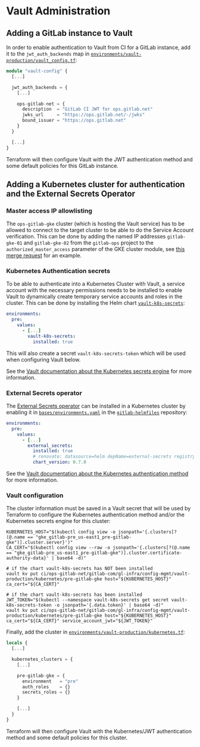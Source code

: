 # Vault Administration

## Adding a GitLab instance to Vault

In order to enable authentication to Vault from CI for a GitLab instance, add it to the `jwt_auth_backends` map in [`environments/vault-production/vault_config.tf`](https://ops.gitlab.net/gitlab-com/gl-infra/config-mgmt/-/blob/main/environments/vault-production/vault_config.tf):

```terraform
module "vault-config" {
  [...]

  jwt_auth_backends = {
    [...]

    ops-gitlab-net = {
      description  = "GitLab CI JWT for ops.gitlab.net"
      jwks_url     = "https://ops.gitlab.net/-/jwks"
      bound_issuer = "https://ops.gitlab.net"
    }
  }

  [...]
}
```

Terraform will then configure Vault with the JWT authentication method and some default policies for this GitLab instance.

## Adding a Kubernetes cluster for authentication and the External Secrets Operator

### Master access IP allowlisting

The `ops-gitlab-gke` cluster (which is hosting the Vault service) has to be allowed to connect to the target cluster to be able to do the Service Account verification. This can be done by adding the named IP addresses `gitlab-gke-01` and `gitlab-gke-02` from the `gitlab-ops` project to the `authorized_master_access` parameter of the GKE cluster module, see [this merge request](https://ops.gitlab.net/gitlab-com/gl-infra/config-mgmt/-/merge_requests/4057) for an example.

### Kubernetes Authentication secrets

To be able to authenticate into a Kubernetes Cluster with Vault, a service account with the necessary permissions needs to be installed to enable Vault to dynamically create temporary service accounts and roles in the cluster. This can be done by installing the Helm chart [`vault-k8s-secrets`](https://gitlab.com/gitlab-com/gl-infra/charts/-/tree/main/gitlab/vault-k8s-secrets):

```yaml
environments:
  pre:
    values:
      - [...]
        vault-k8s-secrets:
          installed: true
```

This will also create a secret `vault-k8s-secrets-token` which will be used when configuring Vault below.

See the [Vault documentation about the Kubernetes secrets engine](https://developer.hashicorp.com/vault/docs/secrets/kubernetes) for more information.

### External Secrets operator

The [External Secrets operator](https://external-secrets.io/) can be installed in a Kubernetes cluster by enabling it in [`bases/environments.yaml`](https://gitlab.com/gitlab-com/gl-infra/k8s-workloads/gitlab-helmfiles/-/blob/master/bases/environments.yaml) in the [`gitlab-helmfiles`](https://gitlab.com/gitlab-com/gl-infra/k8s-workloads/gitlab-helmfiles) repository:

```yaml
environments:
  pre:
    values:
      - [...]
        external_secrets:
          installed: true
          # renovate: datasource=helm depName=external-secrets registryUrl=https://charts.external-secrets.io versioning=helm depType=pre
          chart_version: 0.7.0
```

See the [Vault documentation about the Kubernetes authentication method](https://developer.hashicorp.com/vault/docs/auth/kubernetes) for more information.

### Vault configuration

The cluster information must be saved in a Vault secret that will be used by Terraform to configure the Kubernetes authentication method and/or the Kubernetes secrets engine for this cluster:

```shell
KUBERNETES_HOST="$(kubectl config view -o jsonpath='{.clusters[?(@.name == "gke_gitlab-pre_us-east1_pre-gitlab-gke")].cluster.server}')"
CA_CERT="$(kubectl config view --raw -o jsonpath='{.clusters[?(@.name == "gke_gitlab-pre_us-east1_pre-gitlab-gke")].cluster.certificate-authority-data}' | base64 -d)"

# if the chart vault-k8s-secrets has NOT been installed
vault kv put ci/ops-gitlab-net/gitlab-com/gl-infra/config-mgmt/vault-production/kubernetes/pre-gitlab-gke host="${KUBERNETES_HOST}" ca_cert="${CA_CERT}"

# if the chart vault-k8s-secrets has been installed
JWT_TOKEN="$(kubectl --namespace vault-k8s-secrets get secret vault-k8s-secrets-token -o jsonpath='{.data.token}' | base64 -d)"
vault kv put ci/ops-gitlab-net/gitlab-com/gl-infra/config-mgmt/vault-production/kubernetes/pre-gitlab-gke host="${KUBERNETES_HOST}" ca_cert="${CA_CERT}" service_account_jwt="${JWT_TOKEN}"
```

Finally, add the cluster in [`environments/vault-production/kubernetes.tf`](https://ops.gitlab.net/gitlab-com/gl-infra/config-mgmt/-/blob/main/environments/vault-production/kubernetes.tf):

```terraform
locals {
  [...]

  kubernetes_clusters = {
    [...]

    pre-gitlab-gke = {
      environment   = "pre"
      auth_roles    = {}
      secrets_roles = {}
    }

    [...]
  }
}
```

Terraform will then configure Vault with the Kubernetes/JWT authentication method and some default policies for this cluster.
